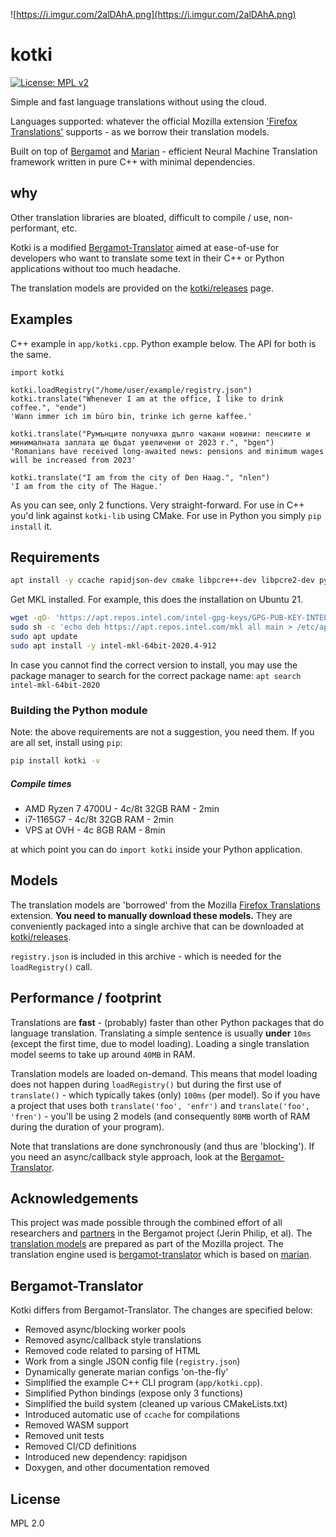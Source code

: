 ![https://i.imgur.com/2alDAhA.png](https://i.imgur.com/2alDAhA.png)

# kotki

[![License: MPL v2](https://img.shields.io/badge/License-MPL%20v2-blue.svg)](https://www.mozilla.org/en-US/MPL/2.0/)


Simple and fast language translations without using the cloud.

Languages supported: whatever the official Mozilla extension ['Firefox Translations'](https://addons.mozilla.org/en-US/firefox/addon/firefox-translations/)  supports - as we borrow their translation models. 

Built on top of [Bergamot](https://browser.mt/) and 
[Marian](https://github.com/kroketio/marian-dev/) - efficient Neural Machine Translation framework written 
in pure C++ with minimal dependencies. 

## why

Other translation libraries are bloated, difficult to compile / use, non-performant, etc.

Kotki is a modified [Bergamot-Translator](https://github.com/browsermt/bergamot-translator/) aimed 
at ease-of-use for developers who want to translate some text in their C++ or Python 
applications without too much headache. 

The translation models are provided on the [kotki/releases](https://github.com/kroketio/kotki/releases) page.

## Examples

C++ example in `app/kotki.cpp`. Python example below. The API for both is the same.

```python3
import kotki

kotki.loadRegistry("/home/user/example/registry.json")
kotki.translate("Whenever I am at the office, I like to drink coffee.", "ende")
'Wann immer ich im büro bin, trinke ich gerne kaffee.'

kotki.translate("Румънците получиха дълго чакани новини: пенсиите и минималната заплата ще бъдат увеличени от 2023 г.", "bgen")
'Romanians have received long-awaited news: pensions and minimum wages will be increased from 2023'

kotki.translate("I am from the city of Den Haag.", "nlen")
'I am from the city of The Hague.'
```

As you can see, only 2 functions. Very straight-forward. For use in C++ you'd link 
against `kotki-lib` using CMake. For use in Python you simply `pip install` it.

## Requirements

```bash
apt install -y ccache rapidjson-dev cmake libpcre++-dev libpcre2-dev python3-dev
```

Get MKL installed. For example, this does the installation on Ubuntu 21.

```bash
wget -qO- 'https://apt.repos.intel.com/intel-gpg-keys/GPG-PUB-KEY-INTEL-SW-PRODUCTS-2019.PUB' | sudo apt-key add -
sudo sh -c 'echo deb https://apt.repos.intel.com/mkl all main > /etc/apt/sources.list.d/intel-mkl.list'
sudo apt update
sudo apt install -y intel-mkl-64bit-2020.4-912
```

In case you cannot find the correct version to install, you may use the package
manager to search for the correct package name: `apt search intel-mkl-64bit-2020`

### Building the Python module

Note: the above requirements are not a suggestion, you need them. If you are all set, install using `pip`:

```bash
pip install kotki -v
```

##### Compile times

- AMD Ryzen 7 4700U - 4c/8t 32GB RAM - 2min
- i7-1165G7 - 4c/8t 32GB RAM - 2min
- VPS at OVH - 4c 8GB RAM - 8min

at which point you can do `import kotki` inside your Python application.

## Models

The translation models are 'borrowed' from the
Mozilla [Firefox Translations](https://addons.mozilla.org/en-US/firefox/addon/firefox-translations/)
extension. **You need to manually download these models.** They are conveniently packaged into a single
archive that can be downloaded at [kotki/releases](https://github.com/kroketio/kotki/releases).

`registry.json` is included in this archive - which is needed for the `loadRegistry()` call.

## Performance / footprint

Translations are **fast** - (probably) faster than other Python packages that do 
language translation. Translating a simple sentence is
usually **under** `10ms` (except the first time, due to model loading). Loading a
single translation model seems to take up around `40MB` in RAM.

Translation models are loaded on-demand. This means that model
loading does not happen during `loadRegistry()` but during the first use
of `translate()` - which typically takes (only) `100ms` (per model). So if you have
a project that uses both `translate('foo', 'enfr')` and `translate('foo', 'fren')` - you'll be using 2
models (and consequently `80MB` worth of RAM during the duration of your program).

Note that translations are done synchronously (and thus are 'blocking'). If you need 
an async/callback style approach, look at the [Bergamot-Translator](https://github.com/browsermt/bergamot-translator/).

## Acknowledgements

This project was made possible through the combined effort of all researchers
and [partners](https://browser.mt/partners/) in the Bergamot project (Jerin Philip, et al). The
[translation models](https://github.com/mozilla/firefox-translations/blob/main/extension/model/modelRegistry.js) are
prepared as part of the Mozilla project. The translation engine used is
[bergamot-translator](https://github.com/browsermt/bergamot-translator) which
is based on [marian](https://github.com/browsermt/marian-dev).

## Bergamot-Translator

Kotki differs from Bergamot-Translator. The changes are specified below:

- Removed async/blocking worker pools
- Removed async/callback style translations
- Removed code related to parsing of HTML
- Work from a single JSON config file (`registry.json`)
- Dynamically generate marian configs 'on-the-fly'
- Simplified the example C++ CLI program (`app/kotki.cpp`).
- Simplified Python bindings (expose only 3 functions)
- Simplified the build system (cleaned up various CMakeLists.txt)
- Introduced automatic use of `ccache` for compilations
- Removed WASM support
- Removed unit tests
- Removed CI/CD definitions
- Introduced new dependency: rapidjson
- Doxygen, and other documentation removed

## License

MPL 2.0
